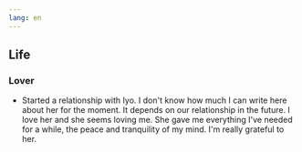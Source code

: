 ```yaml
---
lang: en
---
```


## Life

### Lover

- Started a relationship with Iyo. I don't know how much I can write here about her for the moment. It depends on our relationship in the future. I love her and she seems loving me. She gave me everything I've needed for a while, the peace and tranquility of my mind. I'm really grateful to her.
